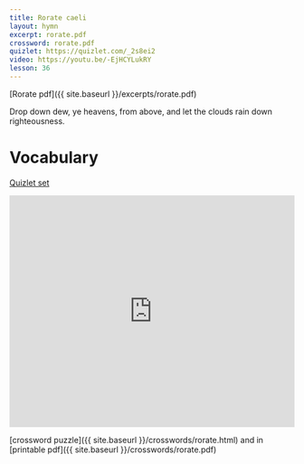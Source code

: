 ```yaml
---
title: Rorate caeli
layout: hymn
excerpt: rorate.pdf
crossword: rorate.pdf
quizlet: https://quizlet.com/_2s8ei2
video: https://youtu.be/-EjHCYLukRY
lesson: 36
---
```



[Rorate pdf]({{ site.baseurl }}/excerpts/rorate.pdf)

Drop down dew, ye heavens, from above, and let the clouds rain down righteousness.


# Vocabulary

[Quizlet set](https://quizlet.com/_2s8ei2)

<iframe src="https://quizlet.com/168353642/flashcards/embed" height="410" width="100%" style="border:0"></iframe>

[crossword puzzle]({{ site.baseurl }}/crosswords/rorate.html) and in [printable pdf]({{ site.baseurl }}/crosswords/rorate.pdf)


